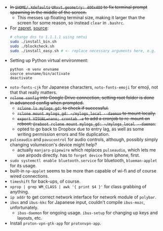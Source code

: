 - ~~In `$HOME/.Xdefaults` `URxvt.geometry: 400x400` to fix terminal prompt spawning in the middle of the screen.~~
	- This messes up floating terminal size, making it larger than the screen for some reason, so instead `clear` in `.bashrc`.
- For [zapret](https://github.com/bol-van/zapret), [source](https://btt.community/t/zapret-kullanarak-linux-icerisinde-erisim-engelli-siteleri-kullanmak/807):
  ```bash
  # change dns to 1.1.1.1 using nmtui
  sudo ./install_bin.sh
  sudo ./blockcheck.sh
  sudo ./install_easy.sh # <- replace necessary arguments here, e.g. change mode to nfqws and update with blockcheck's args.
  ```
- Setting up Python virtual environment:
  ```
  python -m venv envname
  source envname/bin/activate
  deactivate
  ```
- `noto-fonts-cjk` for Japanese characters, `noto-fonts-emoji` for emoji, not that that really matters.
-  ~~`rclone config` into Google Drive connection, setting root folder is done in advanced config when prompted.~~
	-  ~~`rclone ls mylogs_gd:` to check if successful.~~
	-  ~~`rclone mount mylogs_gd: ~/mylogs_local --daemon` to mount locally.~~
	-  ~~`export VISUAL=nano; crontab -e` to add a cronjob to re-mount on reboot: `@reboot rclone mount mylogs_gd: ~/mylogs_local --daemon`.~~
	- opted to go back to Dropbox due to entry lag, as well as some writing permission errors and file duplication.
- `pulseaudio` and `pavucontrol` for audio controls, although, possibly simply changing volumeicon's device might help?
	- actually `manjaro-pipewire` which replaces `pulseaudio`, which lets me use airpods directly. has to `forget device` from iphone, first.
- `sudo systemctl enable bluetooth.service` for bluetooth, `blueman-applet` for its usage.
- built-in `np-applet` seems to be more than capable of wi-fi and of course wired connections. 
- `timeshift` for back-ups, of course.
- `xprop | grep WM_CLASS | awk '{ print $4 }'` for class grabbing of anything.
- `ip addr` to get correct network interface for network module of `polybar`.
- `ibus` and `ibus-kkc` for Japanese input, couldn't compile `ibus-mozc`, unfortunately.
	- `ibus-daemon` for ongoing usage. `ibus-setup` for changing up keys and layouts, etc.
- Install `proton-vpn-gtk-app` for `protonvpn-app`.
